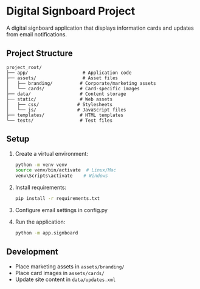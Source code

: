 # Digital Signboard Project

A digital signboard application that displays information cards and updates from email notifications.

## Project Structure

```
project_root/
├── app/                    # Application code
├── assets/                 # Asset files
│   ├── branding/          # Corporate/marketing assets
│   └── cards/             # Card-specific images
├── data/                  # Content storage
├── static/                # Web assets
│   ├── css/              # Stylesheets
│   └── js/               # JavaScript files
├── templates/             # HTML templates
└── tests/                 # Test files
```

## Setup

1. Create a virtual environment:
   ```bash
   python -m venv venv
   source venv/bin/activate  # Linux/Mac
   venv\Scripts\activate    # Windows
   ```

2. Install requirements:
   ```bash
   pip install -r requirements.txt
   ```

3. Configure email settings in config.py

4. Run the application:
   ```bash
   python -m app.signboard
   ```

## Development

- Place marketing assets in `assets/branding/`
- Place card images in `assets/cards/`
- Update site content in `data/updates.xml`